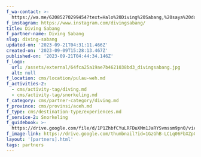 ```yaml
---
f_wa-contact: >-
  https://wa.me/62085270299454?text=Halo%20Diving%20Sabang,%20saya%20dapat%20info%20dari%20@loocale.id%20dan%20punya%20pertanyaan
f_instagram: https://www.instagram.com/divingsabang/
title: Diving Sabang
f_partner-name: Diving Sabang
slug: diving-sabang
updated-on: '2023-09-21T04:31:11.466Z'
created-on: '2023-09-09T15:28:13.467Z'
published-on: '2023-09-21T04:44:34.146Z'
f_logo:
  url: /assets/external/64fca25a19ae7b4621038bd3_divingsabang.jpg
  alt: null
f_location: cms/location/pulau-weh.md
f_activities-2:
  - cms/activity-tag/diving.md
  - cms/activity-tag/snorkeling.md
f_category: cms/partner-category/diving.md
f_province: cms/provinsi/aceh.md
f_type: cms/destination-type/experiences.md
f_service-2: Snorkeling
f_guidebook: >-
  https://drive.google.com/file/d/1P1ZhbfCYuLRFDuXMm1JaRYSvmssm9pn0/view?usp=drive_link
f_image-link: https://drive.google.com/thumbnail?id=1GzGhB-LCLq06FbXZp0H9SKZKuC4JxoH7
layout: '[partners].html'
tags: partners
---
```



